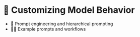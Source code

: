 # 🧠 Customizing Model Behavior

- 📝 Prompt engineering and hierarchical prompting
- 🧑‍🔬 Example prompts and workflows
